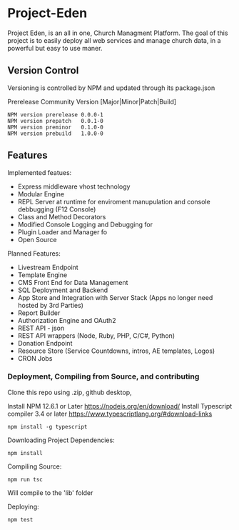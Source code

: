 # Project-Eden

Project Eden, is an all in one, Church Managment Platform. The goal of this project is to easily deploy all web services and manage church data, in a powerful but easy to use
maner. 

## Version Control

Versioning is controlled by NPM and updated through its package.json

Prerelease Community Version
[Major|Minor|Patch|Build]
```
NPM version prerelease 0.0.0-1
NPM version prepatch   0.0.1-0
NPM version preminor   0.1.0-0
NPM version prebuild   1.0.0-0
```

## Features

Implemented featues:
- Express middleware vhost technology
- Modular Engine
- REPL Server at runtime for enviroment manupulation and console debbugging (F12 Console)
- Class and Method Decorators
- Modified Console Logging and Debugging for 
- Plugin Loader and Manager fo
- Open Source

Planned Features:
- Livestream Endpoint
- Template Engine
- CMS Front End for Data Management
- SQL Deployment and Backend
- App Store and Integration with Server Stack (Apps no longer need hosted by 3rd Parties)
- Report Builder
- Authorization Engine and OAuth2
- REST API - json
- REST API wrappers (Node, Ruby, PHP, C/C#, Python)
- Donation Endpoint
- Resource Store (Service Countdowns, intros, AE templates, Logos)
- CRON Jobs


### Deployment, Compiling from Source, and contributing
Clone this repo using .zip, github desktop,

Install NPM 12.6.1 or Later https://nodejs.org/en/download/
Install Typescript compiler 3.4 or later https://www.typescriptlang.org/#download-links

```
npm install -g typescript
```

Downloading Project Dependencies:
```
npm install
```

Compiling Source:
```
npm run tsc
```
Will compile to the 'lib' folder

Deploying:
```
npm test
```
